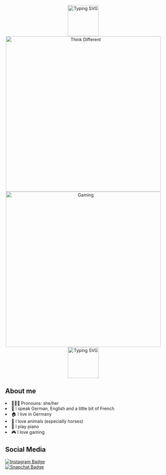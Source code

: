 <div align="center">
<a href="https://git.io/typing-svg"><img height= 100 src="https://readme-typing-svg.demolab.com?font=Roboto+Mono&size=25&pause=1000&color=C7A4FF&center=true&width=900&height=50&lines=Welcome+to+my+account!" alt="Typing SVG" /></a>
</div>

<div float="left"; align="center" >
<img width="500px" src="https://images.pexels.com/photos/2681319/pexels-photo-2681319.jpeg" alt="Think Different" />


<img width="500px" src="https://github.com/mrlnsmr/mrlnsmr/assets/93281779/4943bba4-12e0-4304-82ab-538d30095677" alt="Gaming" />
</div>

<div align="center">
 <a href="https://git.io/typing-svg"><img height= 100 src="https://readme-typing-svg.demolab.com?font=Roboto+Mono&size=31&pause=1000&color=A1EFFB&center=true&width=900&height=50&lines=Hi!+My+name+is+Marlen++;and+I'm+here+to+learn+programming." alt="Typing SVG" /></a>
 </div>

 ## About me
 
 <li> 👱🏻‍♀️ Pronouns: she/her </li>
 <li> 💬 I speak German, English and a little bit of French </li>
 <li> 🏠 I live in Germany </li>
 <li> 🐴 I love animals (especially horses) </li>
 <li> 🎹 I play piano </li>
 <li> 🎮 I love gaming </li>


## Social Media

<div>
 <a href="https://www.instagram.com/mrln_smr/">
  <img src="https://github.com/mrlnsmr/mrlnsmr/assets/93281779/656802b1-63f7-4410-85be-edae9a4bdccb" alt="Instagram Badge" />
 </a>
</div>

<div>
 <a href="https://t.snapchat.com/1KvwUgLh">
  <img scr="https://github.com/mrlnsmr/mrlnsmr/assets/93281779/fd70d352-1d63-45ca-ace5-65b52935df6a" alt="Snapchat Badge" />
 </a>
</div>


